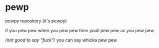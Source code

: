 # pewp
pewpy repository (it's pewpy)

if you pew pew when you pew pew
then youll pew pew as you pew pew

/*not good to say "fuck"*/
you can say whicka pew pew
